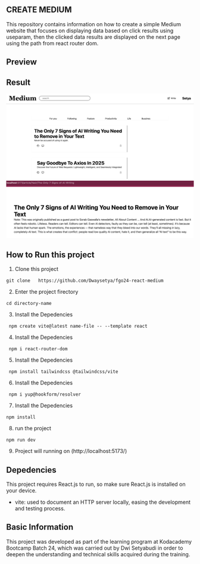 ## CREATE MEDIUM

This repository contains information on how to create a simple Medium website that focuses on displaying data based on click results using useparam, then the clicked data results are displayed on the next page using the path from react router dom.

## Preview

## Result

![Result](./src/assets/Screenshot%202025-05-19%20at%2013.27.22.png)
![Result](./src/assets/Screenshot%202025-05-19%20at%2013.33.37.png)

## How to Run this project

1. Clone this project

```
git clone   https://github.com/Dwaysetya/fgo24-react-medium
```

2. Enter the project firectory

```
cd directory-name
```

3. Install the Depedencies

```
 npm create vite@latest name-file -- --template react
```

4. Install the Depedencies

```
 npm i react-router-dom
```

5. Install the Depedencies

```
 npm install tailwindcss @tailwindcss/vite
```

6. Install the Depedencies

```
 npm i yup@hookform/resolver
```

7. Install the Depedencies

```
npm install
```

8. run the project

```
npm run dev
```

9. Project will running on (http://localhost:5173/)

## Depedencies

This project requires React.js to run, so make sure React.js is installed on your device.

- vite: used to document an HTTP server locally, easing the development and testing process.

## Basic Information

This project was developed as part of the learning program at Kodacademy Bootcamp Batch 24, which was carried out by Dwi Setyabudi in order to deepen the understanding and technical skills acquired during the training.
